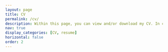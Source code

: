 ```yaml
---
layout: page
title: CV
permalink: /cv/
description: Within this page, you can view and/or download my CV. In case the inline PDF does not appear, you can download the PDF file <a href="/assets/pdf/CV.pdf" target="_blank">here</a>.
nav: true
display_categories: [CV, resume]
horizontal: false
order: 2
---
```

<iframe title="cv" src="/assets/pdf/CV.pdf" style="width: 100%; height: 100%; border: medium none; position: absolute; left: 0px; top: 0px; visibility: visible;></iframe>